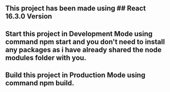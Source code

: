 ## This project has been made using ## React 16.3.0 Version

## Start this project in Development Mode using command npm start and you don't need to install any packages as i have already shared the node modules folder with you.

## Build this project in Production Mode using command npm build.

